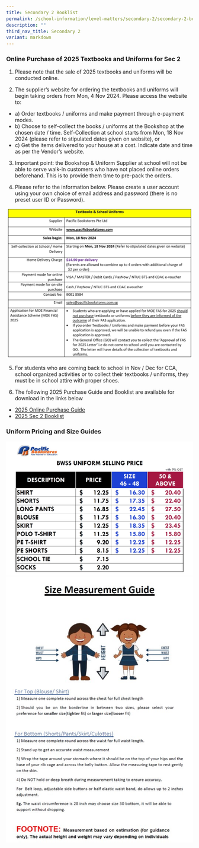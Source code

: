 ```yaml
---
title: Secondary 2 Booklist
permalink: /school-information/level-matters/secondary-2/secondary-2-booklist/
description: ""
third_nav_title: Secondary 2
variant: markdown
---
```

### Online Purchase of 2025 Textbooks and Uniforms for Sec 2

1. Please note that the sale of 2025 textbooks and uniforms will be conducted online.

2. The supplier’s website for ordering the textbooks and uniforms will begin taking orders from Mon, 4 Nov 2024. Please access the website to: 
* a)	Order textbooks / uniforms and make payment through e-payment modes. 
* b)	Choose to self-collect the books / uniforms at the Bookshop at the chosen date / time. Self-Collection at school starts from Mon, 18 Nov 2024 (please refer to stipulated dates given on website), or 
* c)	Get the items delivered to your house at a cost.  Indicate date and time as per the Vendor’s website.

3. Important point: the Bookshop & Uniform Supplier at school will not be able to serve walk-in customers who have not placed online orders beforehand.  This is to provide them time to pre-pack the orders. 

4. Please refer to the information below. Please create a user account using your own choice of email address and password (there is no preset user ID or Password).

![Online Purchase Instructions](/images/School%20Information/Booklist%20and%20Uniform/2025_Online_purchase_Instructions.jpg)

5.	For students who are coming back to school in Nov / Dec for CCA, school organized activities or to collect their textbooks / uniforms, they must be in school attire with proper shoes.

6. The following 2025 Purchase Guide and Booklist are available for download in the links below

* [2025 Online Purchase Guide](/files/Book%20Lists/2025/Online_Purchase_Guide.pdf)
* [2025 Sec 2 Booklist](/files/Book%20Lists/2025/S2_Booklist_2025.pdf)


### Uniform Pricing and Size Guides
![](/images/School%20Information/Booklist%20and%20Uniform/2025_uniform_price_list.jpg)
![](/images/Size%20guide.jpg)
